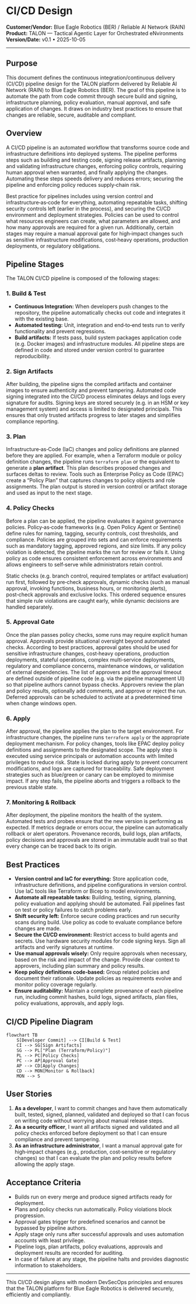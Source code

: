# CI/CD Design

**Customer/Vendor:** Blue Eagle Robotics (BER) / Reliable AI Network (RAIN)  
**Product:** TALON — Tactical Agentic Layer for Orchestrated eNvironments  
**Version/Date:** v0.1 • 2025-10-05  

---

## Purpose

This document defines the continuous integration/continuous delivery (CI/CD) pipeline design for the TALON platform delivered by Reliable AI Network (RAIN) to Blue Eagle Robotics (BER).  The goal of this pipeline is to automate the path from code commit through secure build and signing, infrastructure planning, policy evaluation, manual approval, and safe application of changes.  It draws on industry best practices to ensure that changes are reliable, secure, auditable and compliant.

## Overview

A CI/CD pipeline is an automated workflow that transforms source code and infrastructure definitions into deployed systems.  The pipeline performs steps such as building and testing code, signing release artifacts, planning and validating infrastructure changes, enforcing policy controls, requiring human approval when warranted, and finally applying the changes.  Automating these steps speeds delivery and reduces errors; securing the pipeline and enforcing policy reduces supply‑chain risk.

Best practice for pipelines includes using version control and infrastructure‑as‑code for everything, automating repeatable tasks, shifting security controls left (earlier in the process), and securing the CI/CD environment and deployment strategies.  Policies can be used to control what resources engineers can create, what parameters are allowed, and how many approvals are required for a given run.  Additionally, certain stages may require a manual approval gate for high‑impact changes such as sensitive infrastructure modifications, cost‑heavy operations, production deployments, or regulatory obligations.

## Pipeline Stages

The TALON CI/CD pipeline is composed of the following stages:

### 1. Build & Test

- **Continuous Integration:** When developers push changes to the repository, the pipeline automatically checks out code and integrates it with the existing base.  
- **Automated testing:** Unit, integration and end‑to‑end tests run to verify functionality and prevent regressions.  
- **Build artifacts:** If tests pass, build system packages application code (e.g. Docker images) and infrastructure modules.  All pipeline steps are defined in code and stored under version control to guarantee reproducibility.

### 2. Sign Artifacts

After building, the pipeline signs the compiled artifacts and container images to ensure authenticity and prevent tampering.  Automated code signing integrated into the CI/CD process eliminates delays and logs every signature for audits.  Signing keys are stored securely (e.g. in an HSM or key management system) and access is limited to designated principals.  This ensures that only trusted artifacts progress to later stages and simplifies compliance reporting.

### 3. Plan

Infrastructure‑as‑Code (IaC) changes and policy definitions are planned before they are applied.  For example, when a Terraform module or policy definition changes, the pipeline runs `terraform plan` or the equivalent to generate a **plan artifact**.  This plan describes proposed changes and surfaces deltas to review.  Tools such as Enterprise Policy as Code (EPAC) create a “Policy Plan” that captures changes to policy objects and role assignments.  The plan output is stored in version control or artifact storage and used as input to the next stage.

### 4. Policy Checks

Before a plan can be applied, the pipeline evaluates it against governance policies.  Policy‑as‑code frameworks (e.g. Open Policy Agent or Sentinel) define rules for naming, tagging, security controls, cost thresholds, and compliance.  Policies are grouped into sets and can enforce requirements such as mandatory tagging, approved regions, and size limits.  If any policy violation is detected, the pipeline marks the run for review or fails it.  Using policy as code ensures consistent enforcement across environments and allows engineers to self‑serve while administrators retain control.

Static checks (e.g. branch control, required templates or artifact evaluation) run first, followed by pre‑check approvals, dynamic checks (such as manual approval, invoking functions, business hours, or monitoring alerts), post‑check approvals and exclusive locks.  This ordered sequence ensures that simple rule violations are caught early, while dynamic decisions are handled separately.

### 5. Approval Gate

Once the plan passes policy checks, some runs may require explicit human approval.  Approvals provide situational oversight beyond automated checks.  According to best practices, approval gates should be used for sensitive infrastructure changes, cost‑heavy operations, production deployments, stateful operations, complex multi‑service deployments, regulatory and compliance concerns, maintenance windows, or validation of external dependencies.  The list of approvers and the approval timeout are defined outside of pipeline code (e.g. via the pipeline management UI) so that pipeline authors cannot bypass checks.  Approvers review the plan and policy results, optionally add comments, and approve or reject the run.  Deferred approvals can be scheduled to activate at a predetermined time when change windows open.

### 6. Apply

After approval, the pipeline applies the plan to the target environment.  For infrastructure changes, the pipeline runs `terraform apply` or the appropriate deployment mechanism.  For policy changes, tools like EPAC deploy policy definitions and assignments to the designated scope.  The apply step is executed using service principals or automation accounts with limited privileges to reduce risk.  State is locked during apply to prevent concurrent modifications, and logs are captured for traceability.  Safe deployment strategies such as blue/green or canary can be employed to minimise impact.  If any step fails, the pipeline aborts and triggers a rollback to the previous stable state.

### 7. Monitoring & Rollback

After deployment, the pipeline monitors the health of the system.  Automated tests and probes ensure that the new version is performing as expected.  If metrics degrade or errors occur, the pipeline can automatically rollback or alert operators.  Provenance records, build logs, plan artifacts, policy decisions and approvals are stored in an immutable audit trail so that every change can be traced back to its origin.

## Best Practices

- **Version control and IaC for everything:** Store application code, infrastructure definitions, and pipeline configurations in version control.  Use IaC tools like Terraform or Bicep to model environments.  
- **Automate all repeatable tasks:** Building, testing, signing, planning, policy evaluation and applying should be automated.  Fail pipelines fast on test or policy failures to catch problems early.  
- **Shift security left:** Enforce secure coding practices and run security scans during build.  Use policy as code to evaluate compliance before changes are made.  
- **Secure the CI/CD environment:** Restrict access to build agents and secrets.  Use hardware security modules for code signing keys.  Sign all artifacts and verify signatures at runtime.  
- **Use manual approvals wisely:** Only require approvals when necessary, based on the risk and impact of the change.  Provide clear context to approvers, including plan summary and policy results.  
- **Keep policy definitions code‑based:** Group related policies and document their rationale.  Update policies as requirements evolve and monitor policy coverage regularly.  
- **Ensure auditability:** Maintain a complete provenance of each pipeline run, including commit hashes, build logs, signed artifacts, plan files, policy evaluations, approvals, and apply logs.

## CI/CD Pipeline Diagram

```mermaid
flowchart TB
    S[Developer Commit] --> CI[Build & Test]
    CI --> SG[Sign Artifacts]
    SG --> PL["Plan (Terraform/Policy)"]
    PL --> PC[Policy Checks]
    PC --> AP[Approval Gate]
    AP --> CD[Apply Changes]
    CD --> MON[Monitor & Rollback]
    MON --> S

```

## User Stories

1. **As a developer**, I want to commit changes and have them automatically built, tested, signed, planned, validated and deployed so that I can focus on writing code without worrying about manual release steps.  
2. **As a security officer**, I want all artifacts signed and validated and all policy checks enforced before deployment so that I can ensure compliance and prevent tampering.  
3. **As an infrastructure administrator**, I want a manual approval gate for high‑impact changes (e.g., production, cost‑sensitive or regulatory changes) so that I can evaluate the plan and policy results before allowing the apply stage.

## Acceptance Criteria

- Builds run on every merge and produce signed artifacts ready for deployment.  
- Plans and policy checks run automatically.  Policy violations block progression.  
- Approval gates trigger for predefined scenarios and cannot be bypassed by pipeline authors.  
- Apply stage only runs after successful approvals and uses automation accounts with least privilege.  
- Pipeline logs, plan artifacts, policy evaluations, approvals and deployment results are recorded for auditing.  
- In case of failure at any stage, the pipeline halts and provides diagnostic information to stakeholders.

---

This CI/CD design aligns with modern DevSecOps principles and ensures that the TALON platform for Blue Eagle Robotics is delivered securely, efficiently and compliantly.
